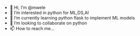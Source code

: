 - 👋 Hi, I’m @mwele
- 👀 I’m interested in python for ML,DS,AI
- 🌱 I’m currently learning python flask to implement ML models
- 💞️ I’m looking to collaborate on python 
- 📫 How to reach me...

<!---
mwele/mwele is a ✨ special ✨ repository because its `README.md` (this file) appears on your GitHub profile.
You can click the Preview link to take a look at your changes.
--->
